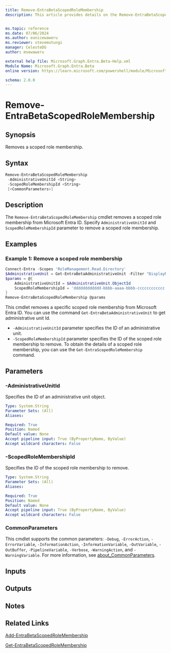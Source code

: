 ```yaml
---
title: Remove-EntraBetaScopedRoleMembership
description: This article provides details on the Remove-EntraBetaScopedRoleMembership command.


ms.topic: reference
ms.date: 07/06/2024
ms.author: eunicewaweru
ms.reviewer: stevemutungi
manager: CelesteDG
author: msewaweru

external help file: Microsoft.Graph.Entra.Beta-Help.xml
Module Name: Microsoft.Graph.Entra.Beta
online version: https://learn.microsoft.com/powershell/module/Microsoft.Graph.Entra.Beta/Remove-EntraBetaScopedRoleMembership

schema: 2.0.0
---
```


# Remove-EntraBetaScopedRoleMembership

## Synopsis

Removes a scoped role membership.

## Syntax

```powershell
Remove-EntraBetaScopedRoleMembership 
 -AdministrativeUnitId <String> 
 -ScopedRoleMembershipId <String> 
 [<CommonParameters>]
```

## Description

The `Remove-EntraBetaScopedRoleMembership` cmdlet removes a scoped role membership from Microsoft Entra ID. Specify `AdministrativeUnitId` and `ScopedRoleMembershipId` parameter to remove a scoped role membership.

## Examples

### Example 1: Remove a scoped role membership

```powershell
Connect-Entra -Scopes 'RoleManagement.Read.Directory'
$AdministrativeUnit = Get-EntraBetaAdministrativeUnit -Filter "DisplayName eq '<administrativeunit-display-name>'"
$params = @{
    AdministrativeUnitId = $AdministrativeUnit.ObjectId
    ScopedRoleMembershipId = 'dddddddddddd-bbbb-aaaa-bbbb-cccccccccccc'
}
Remove-EntraBetaScopedRoleMembership @params
```

This cmdlet removes a specific scoped role membership from Microsoft Entra ID. You can use the command `Get-EntraBetaAdministrativeUnit` to get administrative unit Id.

- `-AdministrativeUnitId` parameter specifies the ID of an administrative unit.
- `-ScopedRoleMembershipId` parameter specifies the ID of the scoped role membership to remove. To obtain the details of a scoped role membership, you can use the `Get-EntraScopedRoleMembership` command.

## Parameters

### -AdministrativeUnitId

Specifies the ID of an administrative unit object.

```yaml
Type: System.String
Parameter Sets: (All)
Aliases:

Required: True
Position: Named
Default value: None
Accept pipeline input: True (ByPropertyName, ByValue)
Accept wildcard characters: False
```

### -ScopedRoleMembershipId

Specifies the ID of the scoped role membership to remove.

```yaml
Type: System.String
Parameter Sets: (All)
Aliases:

Required: True
Position: Named
Default value: None
Accept pipeline input: True (ByPropertyName, ByValue)
Accept wildcard characters: False
```

### CommonParameters

This cmdlet supports the common parameters: `-Debug`, `-ErrorAction`, `-ErrorVariable`, `-InformationAction`, `-InformationVariable`, `-OutVariable`, `-OutBuffer`, `-PipelineVariable`, `-Verbose`, `-WarningAction`, and `-WarningVariable`. For more information, see [about_CommonParameters](https://go.microsoft.com/fwlink/?LinkID=113216).

## Inputs

## Outputs

## Notes

## Related Links

[Add-EntraBetaScopedRoleMembership](Add-EntraBetaScopedRoleMembership.md)

[Get-EntraBetaScopedRoleMembership](Get-EntraBetaScopedRoleMembership.md)
